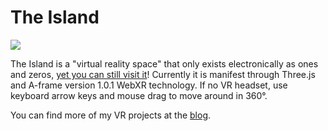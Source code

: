 # The Island

<img src="https://rocketvirtual.com/images/The_Island.png">

The Island is a "virtual reality space" that only exists electronically as ones and zeros, <a href="https://rocketvirtual.com/TheIsland.html" >yet you can still visit it</a>!  Currently it is manifest through Three.js and A-frame version 1.0.1 WebXR technology. If no VR headset, use keyboard arrow keys and mouse drag to move around in 360°.

You can find more of my VR projects at the <a href="https://rocketvirtual.com/">blog</a>.
